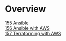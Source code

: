 # Overview
[155 Ansible](https://github.com/marwai/Ansible)  
[156 Ansible with AWS](https://github.com/marwai/Ansible-AWS)   
[157 Terraforming with AWS](https://github.com/marwai/terraforming_EC2-instances-)
